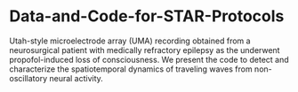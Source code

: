 # Data-and-Code-for-STAR-Protocols
Utah-style microelectrode array (UMA) recording obtained from a neurosurgical patient with medically refractory epilepsy as the underwent propofol-induced loss of consciousness. We present the code to detect and characterize the spatiotemporal dynamics of traveling waves from non-oscillatory neural activity.
